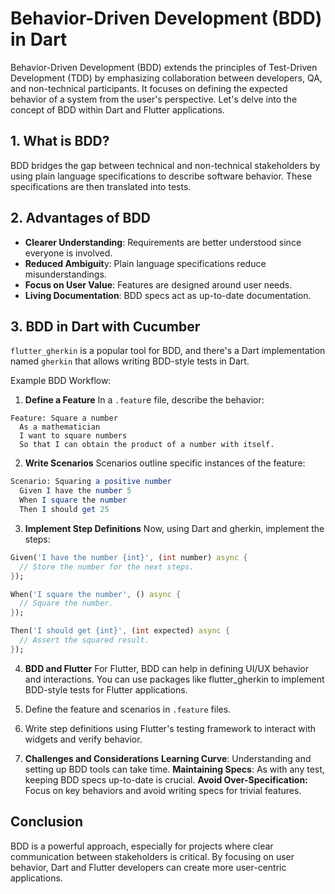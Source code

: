 # Behavior-Driven Development (BDD) in Dart
Behavior-Driven Development (BDD) extends the principles of Test-Driven Development (TDD) by emphasizing collaboration between developers, QA, and non-technical participants. It focuses on defining the expected behavior of a system from the user's perspective. Let's delve into the concept of BDD within Dart and Flutter applications.

## 1. What is BDD?
BDD bridges the gap between technical and non-technical stakeholders by using plain language specifications to describe software behavior. These specifications are then translated into tests.

## 2. Advantages of BDD
* **Clearer Understanding**: Requirements are better understood since everyone is involved.
* **Reduced Ambiguit**y: Plain language specifications reduce misunderstandings.
* **Focus on User Value**: Features are designed around user needs.
* **Living Documentation**: BDD specs act as up-to-date documentation.

## 3. BDD in Dart with Cucumber
`flutter_gherkin` is a popular tool for BDD, and there's a Dart implementation named `gherkin` that allows writing BDD-style tests in Dart.

Example BDD Workflow:
1. **Define a Feature**
In a `.featur`e file, describe the behavior:
```vbnet
Feature: Square a number
  As a mathematician
  I want to square numbers
  So that I can obtain the product of a number with itself.
```
2. **Write Scenarios**
Scenarios outline specific instances of the feature:
```mathematica
Scenario: Squaring a positive number
  Given I have the number 5
  When I square the number
  Then I should get 25
```

3. **Implement Step Definitions**
Now, using Dart and gherkin, implement the steps:
```dart
Given('I have the number {int}', (int number) async {
  // Store the number for the next steps.
});

When('I square the number', () async {
  // Square the number.
});

Then('I should get {int}', (int expected) async {
  // Assert the squared result.
});
```
4. **BDD and Flutter**
For Flutter, BDD can help in defining UI/UX behavior and interactions. You can use packages like flutter_gherkin to implement BDD-style tests for Flutter applications.

1. Define the feature and scenarios in `.feature` files.
2. Write step definitions using Flutter's testing framework to interact with widgets and verify behavior.

5. **Challenges and Considerations**
**Learning Curve**: Understanding and setting up BDD tools can take time.
**Maintaining Specs**: As with any test, keeping BDD specs up-to-date is crucial.
**Avoid Over-Specification:** Focus on key behaviors and avoid writing specs for trivial features.

## Conclusion
BDD is a powerful approach, especially for projects where clear communication between stakeholders is critical. By focusing on user behavior, Dart and Flutter developers can create more user-centric applications.
